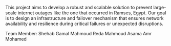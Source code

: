 This project aims to develop a robust and scalable solution to prevent large-scale internet outages like the one that occurred in Ramses, Egypt. 
Our goal is to design an infrastructure and failover mechanism that ensures network availability and resilience during critical failures or unexpected disruptions.

Team Member:
  Shehab Gamal 
  Mahmoud Reda
  Mahmoud Asama
  Amr Mohamed
